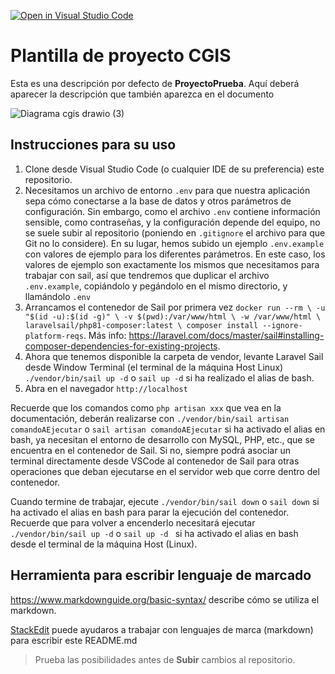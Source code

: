 [![Open in Visual Studio Code](https://classroom.github.com/assets/open-in-vscode-c66648af7eb3fe8bc4f294546bfd86ef473780cde1dea487d3c4ff354943c9ae.svg)](https://classroom.github.com/online_ide?assignment_repo_id=10479728&assignment_repo_type=AssignmentRepo)
# Plantilla de proyecto CGIS

Esta es una descripción por defecto de **ProyectoPrueba**. Aquí deberá aparecer la descripción que también aparezca en el documento

![Diagrama cgis drawio (3)](https://github.com/CGIS-2023/proyecto-cgis-2023-migharjim/assets/126070979/05cceea1-0697-497a-b4b7-e23e07fcf35b)

## Instrucciones para su uso
1. Clone desde Visual Studio Code (o cualquier IDE de su preferencia) este repositorio.
2. Necesitamos un archivo de entorno `.env` para que nuestra aplicación sepa cómo conectarse a la base de datos y otros parámetros de configuración. Sin embargo, como el archivo `.env` contiene información sensible, como contraseñas, y la configuración depende del equipo, no se suele subir al repositorio (poniendo en `.gitignore` el archivo para que Git no lo considere). En su lugar, hemos subido un ejemplo `.env.example` con valores de ejemplo para los diferentes parámetros. En este caso, los valores de ejemplo son exactamente los mismos que necesitamos para trabajar con sail, así que tendremos que duplicar el archivo `.env.example`, copiándolo y pegándolo en el mismo directorio, y llamándolo `.env`
3. Arrancamos el contenedor de Sail por primera vez `docker run --rm \
   -u "$(id -u):$(id -g)" \
   -v $(pwd):/var/www/html \
   -w /var/www/html \
   laravelsail/php81-composer:latest \
   composer install --ignore-platform-reqs`. Más info: https://laravel.com/docs/master/sail#installing-composer-dependencies-for-existing-projects.
4. Ahora que tenemos disponible la carpeta de vendor, levante Laravel Sail desde Window Terminal (el terminal de la máquina Host Linux) `./vendor/bin/sail up -d` o `sail up -d` si ha realizado el alias de bash.
5. Abra en el navegador `http://localhost`

Recuerde que los comandos como `php artisan xxx` que vea en la documentación, deberán realizarse con `./vendor/bin/sail artisan comandoAEjecutar` o `sail artisan comandoAEjecutar` si ha activado el alias en bash, ya necesitan el entorno de desarrollo con MySQL, PHP, etc., que se encuentra en el contenedor de Sail. Si no, siempre podrá asociar un terminal directamente desde VSCode al contenedor de Sail para otras operaciones que deban ejecutarse en el servidor web que corre dentro del contenedor.

Cuando termine de trabajar, ejecute `./vendor/bin/sail down` o `sail down` si ha activado el alias en bash para parar la ejecución del contenedor. Recuerde que para volver a encenderlo necesitará ejecutar `./vendor/bin/sail up -d` o `sail up -d ` si ha activado el alias en bash desde el terminal de la máquina Host (Linux).

## Herramienta para escribir lenguaje de marcado
https://www.markdownguide.org/basic-syntax/ describe cómo se utiliza el markdown.

[StackEdit](https://stackedit.io/app#) puede ayudaros a trabajar con lenguajes de marca (markdown) para escribir este README.md
> Prueba las posibilidades antes de **Subir** cambios al repositorio.




